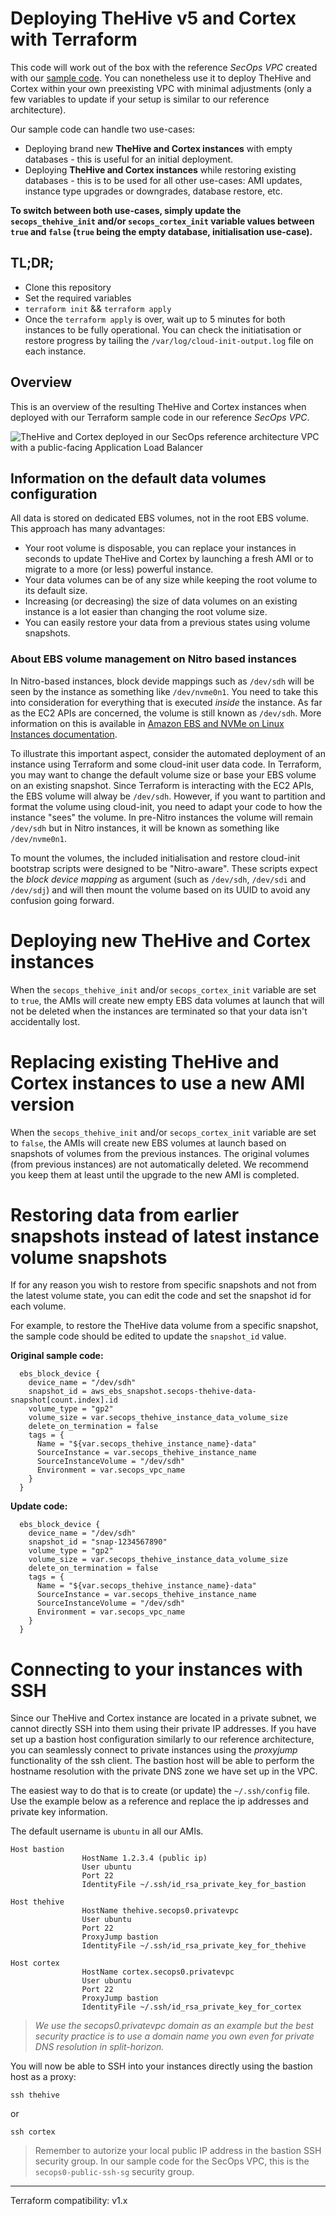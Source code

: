 # Deploying TheHive v5 and Cortex with Terraform

This code will work out of the box with the reference *SecOps VPC* created with our [sample code](../ug-secops-vpc/README.md). You can nonetheless use it to deploy TheHive and Cortex within your own preexisting VPC with minimal adjustments (only a few variables to update if your setup is similar to our reference architecture).

Our sample code can handle two use-cases:

+ Deploying brand new **TheHive and Cortex instances** with empty databases - this is useful for an initial deployment.
+ Deploying **TheHive and Cortex instances** while restoring existing databases - this is to be used for all other use-cases: AMI updates, instance type upgrades or downgrades, database restore, etc.

**To switch between both use-cases, simply update the `secops_thehive_init` and/or `secops_cortex_init` variable values between `true` and `false` (`true` being the empty database, initialisation use-case).**

## TL;DR;
+ Clone this repository
+ Set the required variables
+ `terraform init` && `terraform apply`
+ Once the `terraform apply` is over, wait up to 5 minutes for both instances to be fully operational. You can check the initiatisation or restore progress by tailing the `/var/log/cloud-init-output.log` file on each instance.

## Overview

This is an overview of the resulting TheHive and Cortex instances when deployed with our Terraform sample code in our reference *SecOps VPC*.

![TheHive and Cortex deployed in our SecOps reference architecture VPC with a public-facing Application Load Balancer](../assets/ALB.png)

## Information on the default data volumes configuration
All data is stored on dedicated EBS volumes, not in the root EBS volume. This approach has many advantages:

+ Your root volume is disposable, you can replace your instances in seconds to update TheHive and Cortex by launching a fresh AMI or to migrate to a more (or less) powerful instance.
+ Your data volumes can be of any size while keeping the root volume to its default size. 
+ Increasing (or decreasing) the size of data volumes on an existing instance is a lot easier than changing the root volume size.
+ You can easily restore your data from a previous states using volume snapshots. 

### About EBS volume management on Nitro based instances

In Nitro-based instances, block devide mappings such as `/dev/sdh` will be seen by the instance as something like `/dev/nvme0n1`. You need to take this into consideration for everything that is executed *inside* the instance. As far as the EC2 APIs are concerned, the volume is still known as `/dev/sdh`. More information on this is available in [Amazon EBS and NVMe on Linux Instances documentation](https://docs.aws.amazon.com/AWSEC2/latest/UserGuide/nvme-ebs-volumes.html#identify-nvme-ebs-device).

To illustrate this important aspect, consider the automated deployment of an instance using Terraform and some cloud-init user data code. In Terraform, you may want to change the default volume size or base your EBS volume on an existing snapshot. Since Terraform is interacting with the EC2 APIs, the EBS volume will alway be `/dev/sdh`. However, if you want to partition and format the volume using cloud-init, you need to adapt your code to how the instance "sees" the volume. In pre-Nitro instances the volume will remain `/dev/sdh` but in Nitro instances, it will be known as something like `/dev/nvme0n1`. 

To mount the volumes, the included initialisation and restore cloud-init bootstrap scripts were designed to be "Nitro-aware". These scripts expect the *block device mapping* as argument (such as `/dev/sdh`, `/dev/sdi` and `/dev/sdj`) and will then mount the volume based on its UUID to avoid any confusion going forward.

# Deploying new TheHive and Cortex instances
When the `secops_thehive_init` and/or `secops_cortex_init` variable are set to `true`, the AMIs will create new empty EBS data volumes at launch that will not be deleted when the instances are terminated so that your data isn't accidentally lost.

# Replacing existing TheHive and Cortex instances to use a new AMI version
When the `secops_thehive_init` and/or `secops_cortex_init` variable are set to `false`, the AMIs will create new EBS volumes at launch based on snapshots of volumes from the previous instances. The original volumes (from previous instances) are not automatically deleted. We recommend you keep them at least until the upgrade to the new AMI is completed.

# Restoring data from earlier snapshots instead of latest instance volume snapshots
If for any reason you wish to restore from specific snapshots and not from the latest volume state, you can edit the code and set the snapshot id for each volume. 

For example, to restore the TheHive data volume from a specific snapshot, the sample code should be edited to update the `snapshot_id` value.

**Original sample code:**

```
  ebs_block_device {
    device_name = "/dev/sdh"
    snapshot_id = aws_ebs_snapshot.secops-thehive-data-snapshot[count.index].id
    volume_type = "gp2"
    volume_size = var.secops_thehive_instance_data_volume_size
    delete_on_termination = false
    tags = {
      Name = "${var.secops_thehive_instance_name}-data"
      SourceInstance = var.secops_thehive_instance_name
      SourceInstanceVolume = "/dev/sdh"
      Environment = var.secops_vpc_name
    }  
  } 
```
**Update code:**
```
  ebs_block_device {
    device_name = "/dev/sdh"
    snapshot_id = "snap-1234567890"
    volume_type = "gp2"
    volume_size = var.secops_thehive_instance_data_volume_size
    delete_on_termination = false
    tags = {
      Name = "${var.secops_thehive_instance_name}-data"
      SourceInstance = var.secops_thehive_instance_name
      SourceInstanceVolume = "/dev/sdh"
      Environment = var.secops_vpc_name
    }  
  } 
```


# Connecting to your instances with SSH
Since our TheHive and Cortex instance are located in a private subnet, we cannot directly SSH into them using their private IP addresses. If you have set up a bastion host configuration similarly to our reference architecture, you can seamlessly connect to private instances using the *proxyjump* functionality of the ssh client. The bastion host will be able to perform the hostname resolution with the private DNS zone we have set up in the VPC.

The easiest way to do that is to create (or update) the `~/.ssh/config` file. Use the example below as a reference and replace the ip addresses and private key information.

The default username is `ubuntu` in all our AMIs.

```
Host bastion
				HostName 1.2.3.4 (public ip)
				User ubuntu
				Port 22
				IdentityFile ~/.ssh/id_rsa_private_key_for_bastion

Host thehive
				HostName thehive.secops0.privatevpc
				User ubuntu
				Port 22
				ProxyJump bastion
				IdentityFile ~/.ssh/id_rsa_private_key_for_thehive

Host cortex
				HostName cortex.secops0.privatevpc
				User ubuntu
				Port 22
				ProxyJump bastion
				IdentityFile ~/.ssh/id_rsa_private_key_for_cortex
```

> *We use the secops0.privatevpc domain as an example but the best security practice is to use a domain name you own even for private DNS resolution in split-horizon.*

You will now be able to SSH into your instances directly using the bastion host as a proxy:

```
ssh thehive
```
or
```
ssh cortex
```

> Remember to autorize your local public IP address in the bastion SSH security group. In our sample code for the SecOps VPC, this is the `secops0-public-ssh-sg` security group.

---
Terraform compatibility: v1.x
